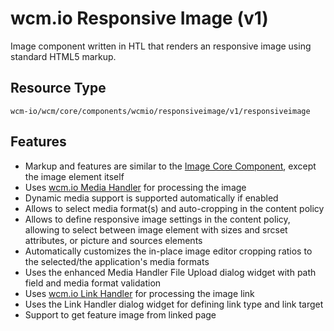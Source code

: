 wcm.io Responsive Image (v1)
====
Image component written in HTL that renders an responsive image using standard HTML5 markup.

## Resource Type
```
wcm-io/wcm/core/components/wcmio/responsiveimage/v1/responsiveimage
```

## Features

* Markup and features are similar to the [Image Core Component][image-component], except the image element itself
* Uses [wcm.io Media Handler][wcmio-handler-media] for processing the image
* Dynamic media support is supported automatically if enabled
* Allows to select media format(s) and auto-cropping in the content policy
* Allows to define responsive image settings in the content policy, allowing to select between image element with sizes and srcset attributes, or picture and sources elements
* Automatically customizes the in-place image editor cropping ratios to the selected/the application's media formats
* Uses the enhanced Media Handler File Upload dialog widget with path field and media format validation
* Uses [wcm.io Link Handler][wcmio-handler-link] for processing the image link
* Uses the Link Handler dialog widget for defining link type and link target
* Support to get feature image from linked page

[image-component]: https://github.com/adobe/aem-core-wcm-components/tree/master/content/src/content/jcr_root/apps/core/wcm/components/image/v2/image
[wcmio-handler-media]: https://wcm.io/handler/media/
[wcmio-handler-link]: https://wcm.io/handler/link/
